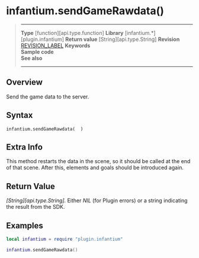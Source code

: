 # infantium.sendGameRawdata()

> --------------------- ------------------------------------------------------------------------------------------
> __Type__              [function][api.type.function]
> __Library__           [infantium.*][plugin.infantium]
> __Return value__      [String][api.type.String]
> __Revision__          [REVISION_LABEL](REVISION_URL)
> __Keywords__          
> __Sample code__       
> __See also__          
> --------------------- ------------------------------------------------------------------------------------------


## Overview

Send the game data to the server.

## Syntax

	infantium.sendGameRawdata(  )


## Extra Info

This method restarts the data in the scene, so it should be called at the end of that scene. After this, elements and goals should be introduced again.


## Return Value

_[String][api.type.String]._ Either *NIL* (for Plugin errors) or a string indicating the result from the SDK.


## Examples

``````lua
local infantium = require "plugin.infantium"

infantium.sendGameRawdata()
``````
